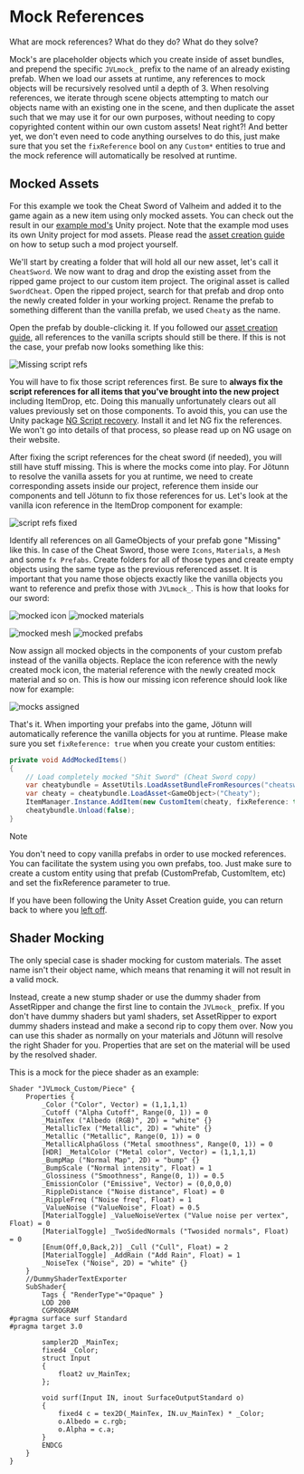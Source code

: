﻿# Mock References

What are mock references? What do they do? What do they solve?

Mock's are placeholder objects which you create inside of asset bundles, and prepend the specific `JVLmock_` prefix to the name of an already existing prefab. When we load our assets at runtime, any references to mock objects will be recursively resolved until a depth of 3. When resolving references, we iterate through scene objects attempting to match our objects name with an existing one in the scene, and then duplicate the asset such that we may use it for our own purposes, without needing to copy copyrighted content within our own custom assets! Neat right?! And better yet, we don't even need to code anything ourselves to do this, just make sure that you set the `fixReference` bool on any `Custom*` entities to true and the mock reference will automatically be resolved at runtime.

## Mocked Assets

For this example we took the Cheat Sword of Valheim and added it to the game again as a new item using only mocked assets. You can check out the result in our [example mod's](https://github.com/Valheim-Modding/JotunnModExample) Unity project. Note that the example mod uses its own Unity project for mod assets. Please read the [asset creation guide](asset-creation.md) on how to setup such a mod project yourself.

We'll start by creating a folder that will hold all our new asset, let's call it `CheatSword`. We now want to drag and drop the existing asset from the ripped game project to our custom item project. The original asset is called `SwordCheat`. Open the ripped project, search for that prefab and drop onto the newly created folder in your working project. Rename the prefab to something different than the vanilla prefab, we used `Cheaty` as the name.

Open the prefab by double-clicking it. If you followed our [asset creation guide](asset-creation.md), all references to the vanilla scripts should still be there. If this is not the case, your prefab now looks something like this:

![Missing script refs](../images/data/cheaty_missingrefs.png)

You will have to fix those script references first. Be sure to **always fix the script references for all items that you've brought into the new project** including ItemDrop, etc. Doing this manually unfortunately clears out all values previously set on those components. To avoid this, you can use the Unity package [NG Script recovery](https://assetstore.unity.com/packages/tools/utilities/ng-missing-script-recovery-102272). Install it and let NG fix the references. We won't go into details of that process, so please read up on NG usage on their website.

After fixing the script references for the cheat sword (if needed), you will still have stuff missing. This is where the mocks come into play. For Jötunn to resolve the vanilla assets for you at runtime, we need to create corresponding assets inside our project, reference them inside our components and tell Jötunn to fix those references for us. Let's look at the vanilla icon reference in the ItemDrop component for example:

![script refs fixed](../images/data/cheaty_refsfixed.png)

Identify all references on all GameObjects of your prefab gone "Missing" like this. In case of the Cheat Sword, those were `Icons`, `Materials`, a `Mesh` and some `fx Prefabs`. Create folders for all of those types and create empty objects using the same type as the previous referenced asset. It is important that you name those objects exactly like the vanilla objects you want to reference and prefix those with `JVLmock_`. This is how that looks for our sword:

![mocked icon](../images/data/cheaty_mockicon.png) ![mocked materials](../images/data/cheaty_mockmaterial.png)

![mocked mesh](../images/data/cheaty_mockmesh.png) ![mocked prefabs](../images/data/cheaty_mockprefab.png)

Now assign all mocked objects in the components of your custom prefab instead of the vanilla objects. Replace the icon reference with the newly created mock icon, the material reference with the newly created mock material and so on. This is how our missing icon reference should look like now for example:

![mocks assigned](../images/data/cheaty_mocksassigned.png)

That's it. When importing your prefabs into the game, Jötunn will automatically reference the vanilla objects for you at runtime. Please make sure you set `fixReference: true` when you create your custom entities:

```cs
private void AddMockedItems()
{
    // Load completely mocked "Shit Sword" (Cheat Sword copy)
    var cheatybundle = AssetUtils.LoadAssetBundleFromResources("cheatsword");
    var cheaty = cheatybundle.LoadAsset<GameObject>("Cheaty");
    ItemManager.Instance.AddItem(new CustomItem(cheaty, fixReference: true));
    cheatybundle.Unload(false);
}
```

> [!NOTE]
> You don't need to copy vanilla prefabs in order to use mocked references. You can facilitate the system using you own prefabs, too. Just make sure to create a custom entity using that prefab (CustomPrefab, CustomItem, etc) and set the fixReference parameter to true.

If you have been following the Unity Asset Creation guide, you can return back to where you [left off](asset-creation.md#assetbundle).

## Shader Mocking
The only special case is shader mocking for custom materials.
The asset name isn't their object name, which means that renaming it will not result in a valid mock.

Instead, create a new stump shader or use the dummy shader from AssetRipper and change the first line to contain the `JVLmock_` prefix.
If you don't have dummy shaders but yaml shaders, set AssetRipper to export dummy shaders instead and make a second rip to copy them over.
Now you can use this shader as normally on your materials and Jötunn will resolve the right Shader for you.
Properties that are set on the material will be used by the resolved shader.

This is a mock for the piece shader as an example:

```
Shader "JVLmock_Custom/Piece" {
	Properties {
		_Color ("Color", Vector) = (1,1,1,1)
		_Cutoff ("Alpha Cutoff", Range(0, 1)) = 0
		_MainTex ("Albedo (RGB)", 2D) = "white" {}
		_MetallicTex ("Metallic", 2D) = "white" {}
		_Metallic ("Metallic", Range(0, 1)) = 0
		_MetallicAlphaGloss ("Metal smoothness", Range(0, 1)) = 0
		[HDR] _MetalColor ("Metal color", Vector) = (1,1,1,1)
		_BumpMap ("Normal Map", 2D) = "bump" {}
		_BumpScale ("Normal intensity", Float) = 1
		_Glossiness ("Smoothness", Range(0, 1)) = 0.5
		_EmissionColor ("Emissive", Vector) = (0,0,0,0)
		_RippleDistance ("Noise distance", Float) = 0
		_RippleFreq ("Noise freq", Float) = 1
		_ValueNoise ("ValueNoise", Float) = 0.5
		[MaterialToggle] _ValueNoiseVertex ("Value noise per vertex", Float) = 0
		[MaterialToggle] _TwoSidedNormals ("Twosided normals", Float) = 0
		[Enum(Off,0,Back,2)] _Cull ("Cull", Float) = 2
		[MaterialToggle] _AddRain ("Add Rain", Float) = 1
		_NoiseTex ("Noise", 2D) = "white" {}
	}
	//DummyShaderTextExporter
	SubShader{
		Tags { "RenderType"="Opaque" }
		LOD 200
		CGPROGRAM
#pragma surface surf Standard
#pragma target 3.0

		sampler2D _MainTex;
		fixed4 _Color;
		struct Input
		{
			float2 uv_MainTex;
		};
		
		void surf(Input IN, inout SurfaceOutputStandard o)
		{
			fixed4 c = tex2D(_MainTex, IN.uv_MainTex) * _Color;
			o.Albedo = c.rgb;
			o.Alpha = c.a;
		}
		ENDCG
	}
}
```
